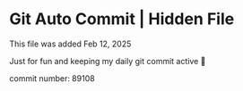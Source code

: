 # Git Auto Commit | Hidden File

This file was added Feb 12, 2025

Just for fun and keeping my daily git commit active 🤪

commit number: 89108
